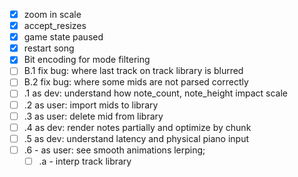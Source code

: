 - [X] zoom in scale
- [X] accept_resizes
- [X] game state paused
- [X] restart song
- [X] Bit encoding for mode filtering
- [ ] B.1 fix bug: where last track on track library is blurred
- [ ] B.2 fix bug: where some mids are not parsed correctly
- [ ] .1 as dev: understand how note_count, note_height impact scale
- [ ] .2 as user: import mids to library
- [ ] .3 as user: delete mid from library
- [ ] .4 as dev: render notes partially and optimize by chunk
- [ ] .5 as dev: understand latency and physical piano input
- [ ] .6 - as user: see smooth animations lerping;
	- [ ] .a - interp track library
